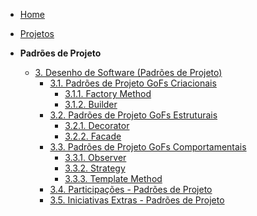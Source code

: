 <!-- docs/_sidebar.md -->

- [Home](/docs)
- [Projetos](/docs/Projeto/Projeto.md)

- **Padrões de Projeto**
  - [3. Desenho de Software (Padrões de Projeto)](/PadroesDeProjeto/3.PadroesDeProjeto.md)
    - [3.1. Padrões de Projeto GoFs Criacionais](/PadroesDeProjeto/3.1.GoFsCriacionais.md)
      - [3.1.1. Factory Method](/PadroesDeProjeto/3.1.1.FactoryMethod.md)
      - [3.1.2. Builder](/PadroesDeProjeto/3.1.2.Builder.md)
    - [3.2. Padrões de Projeto GoFs Estruturais](/PadroesDeProjeto/3.2.GoFsEstruturais.md)
      - [3.2.1. Decorator](/PadroesDeProjeto/3.2.1.Decorator.md)
      - [3.2.2. Facade](/PadroesDeProjeto/3.2.2.Facade.md)
    - [3.3. Padrões de Projeto GoFs Comportamentais](/PadroesDeProjeto/3.3.GoFsComportamentais.md)
      - [3.3.1. Observer](/PadroesDeProjeto/3.3.1.Observer.md)
      - [3.3.2. Strategy](/PadroesDeProjeto/3.3.2.Strategy.md)
      - [3.3.3. Template Method](/PadroesDeProjeto/3.3.3.TemplateMethod.md)
    - [3.4. Participações - Padrões de Projeto](/PadroesDeProjeto/3.4.ParticipacoesPadroes.md)
    - [3.5. Iniciativas Extras - Padrões de Projeto](/PadroesDeProjeto/3.5.IniciativasExtras.md)
      
